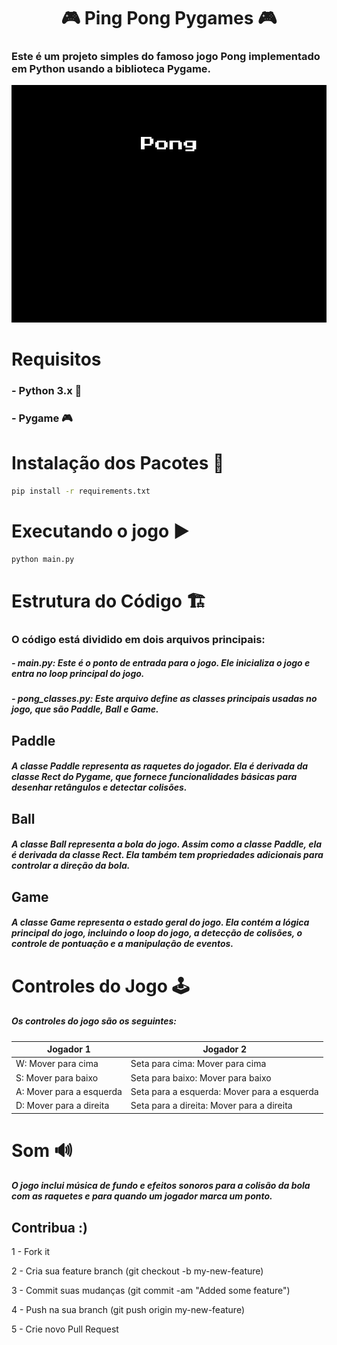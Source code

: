 

  <h1 align="center">🎮 Ping Pong Pygames 🎮</h1>



### Este é um projeto simples do famoso jogo Pong implementado em Python usando a biblioteca Pygame.

![Fig.gif](img/Ping-Pong.gif)


# Requisitos

### - Python 3.x 🐍
### - Pygame 🎮

# Instalação dos Pacotes 🔧

```bash
pip install -r requirements.txt
```

# Executando o jogo ▶️

```bash
python main.py
```

# Estrutura do Código 🏗️ 

### O código está dividido em dois arquivos principais:

##### - main.py: Este é o ponto de entrada para o jogo. Ele inicializa o jogo e entra no loop principal do jogo.
##### - pong_classes.py: Este arquivo define as classes principais usadas no jogo, que são Paddle, Ball e Game.

## Paddle

##### A classe Paddle representa as raquetes do jogador. Ela é derivada da classe Rect do Pygame, que fornece funcionalidades básicas para desenhar retângulos e detectar colisões.


## Ball
##### A classe Ball representa a bola do jogo. Assim como a classe Paddle, ela é derivada da classe Rect. Ela também tem propriedades adicionais para controlar a direção da bola.


## Game
##### A classe Game representa o estado geral do jogo. Ela contém a lógica principal do jogo, incluindo o loop do jogo, a detecção de colisões, o controle de pontuação e a manipulação de eventos.

# Controles do Jogo 🕹️ 
##### Os controles do jogo são os seguintes:

| Jogador 1 | Jogador 2 |
| --- | --- |
| W: Mover para cima | Seta para cima: Mover para cima |
| S: Mover para baixo | Seta para baixo: Mover para baixo |
| A: Mover para a esquerda | Seta para a esquerda: Mover para a esquerda |
| D: Mover para a direita | Seta para a direita: Mover para a direita |

# Som 🔊
##### O jogo inclui música de fundo e efeitos sonoros para a colisão da bola com as raquetes e para quando um jogador marca um ponto.

## Contribua :)

1 - Fork it

2 - Cria sua feature branch (git checkout -b my-new-feature)

3 - Commit suas mudanças (git commit -am "Added some feature")

4 - Push na sua branch (git push origin my-new-feature)

5 - Crie novo Pull Request